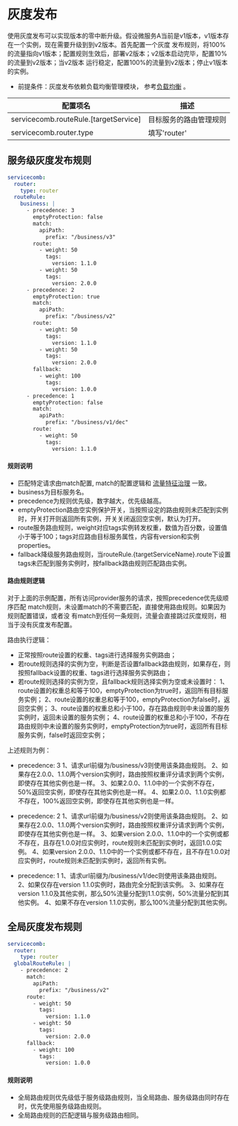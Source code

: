 # 灰度发布

使用灰度发布可以实现版本的零中断升级。假设微服务A当前是v1版本，v1版本存在一个实例，现在需要升级到到v2版本。首先配置一个灰度
发布规则，将100%的流量指向v1版本；配置规则生效后，部署v2版本；v2版本启动完毕，配置10%的流量到v2版本；当v2版本
运行稳定，配置100%的流量到v2版本；停止v1版本的实例。

* 前提条件：灰度发布依赖负载均衡管理模块， 参考[负载均衡](./loadbalance.md) 。 


| 配置项名                                   | 描述                   |
| ------------------------------------------ | ---------------------- |
| servicecomb.routeRule.[targetService]      | 目标服务的路由管理规则 |
| servicecomb.router.type                    | 填写'router'           |

## 服务级灰度发布规则

```yaml
servicecomb: 
  router:
    type: router
  routeRule:
    business: |
      - precedence: 3
        emptyProtection: false
        match:
          apiPath:
            prefix: "/business/v3"
        route:
          - weight: 50
            tags:
              version: 1.1.0
          - weight: 50
            tags:
              version: 2.0.0
      - precedence: 2
        emptyProtection: true
        match:
          apiPath:
            prefix: "/business/v2"
        route:
          - weight: 50
            tags:
              version: 1.1.0
          - weight: 50
            tags:
              version: 2.0.0
        fallback:
          - weight: 100
            tags:
              version: 1.0.0
      - precedence: 1
        emptyProtection: false
        match:
          apiPath:
            prefix: "/business/v1/dec"
        route:
          - weight: 50
            tags:
              version: 1.1.0
```

#### 规则说明

- 匹配特定请求由match配置, match的配置逻辑和 [流量特征治理](governance.md) 一致。
- business为目标服务名。
- precedence为规则优先级，数字越大，优先级越高。
- emptyProtection路由空实例保护开关，当按照设定的路由规则未匹配到实例时，开关打开则返回所有实例，开关关闭返回空实例，默认为打开。
- route服务路由规则，weight对应tags实例转发权重，数值为百分数，设置值小于等于100；tags对应路由目标服务属性，内容有version和实例properties。
- fallback降级服务路由规则，当routeRule.{targetServiceName}.route下设置tags未匹配到服务实例时，按fallback路由规则匹配路由实例。

#### 路由规则逻辑

对于上面的示例配置，所有访问provider服务的请求，按照precedence优先级顺序匹配
match规则，未设置match的不需要匹配，直接使用路由规则。如果因为规则配置错误，或者没
有match到任何一条规则，流量会直接跳过灰度规则，相当于没有灰度发布配置。

路由执行逻辑：
- 正常按照route设置的权重、tags进行选择服务实例路由；
- 若route规则选择的实例为空，判断是否设置fallback路由规则，如果存在，则按照fallback设置的权重、tags进行选择服务实例路由；
- 若route规则选择的实例为空，且fallback规则选择实例为空或未设置时：
  1、route设置的权重总和等于100，emptyProtection为true时，返回所有目标服务实例；
  2、route设置的权重总和等于100，emptyProtection为false时，返回空实例；
  3、route设置的权重总和小于100，存在路由规则中未设置的服务实例时，返回未设置的服务实例；
  4、route设置的权重总和小于100，不存在路由规则中未设置的服务实例时，emptyProtection为true时，返回所有目标服务实例，false时返回空实例；

上述规则为例：

- precedence: 3
  1、请求url前缀为/business/v3则使用该条路由规则。
  2、如果存在2.0.0、1.1.0两个version实例时，路由按照权重评分请求到两个实例，即使存在其他实例也是一样。
  3、如果2.0.0、1.1.0中的一个实例不存在，50%返回空实例，即使存在其他实例也是一样。
  4、如果2.0.0、1.1.0实例都不存在，100%返回空实例，即使存在其他实例也是一样。

- precedence: 2
  1、请求url前缀为/business/v2则使用该条路由规则。
  2、如果存在2.0.0、1.1.0两个version实例时，路由按照权重评分请求到两个实例，即使存在其他实例也是一样。
  3、如果version 2.0.0、1.1.0中的一个实例或都不存在，且存在1.0.0对应实例时，route规则未匹配到实例时，返回1.0.0实例。
  4、如果version 2.0.0、1.1.0中的一个实例或都不存在，且不存在1.0.0对应实例时，route规则未匹配到实例时，返回所有实例。

- precedence: 1
  1、请求url前缀为/business/v1/dec则使用该条路由规则。
  2、如果仅存在version 1.1.0实例时，路由完全分配到该实例。
  3、如果存在version 1.1.0及其他实例，那么50%流量分配到1.1.0实例，50%流量分配到其他实例。
  4、如果不存在version 1.1.0实例，那么100%流量分配到其他实例。

## 全局灰度发布规则

```yaml
servicecomb: 
  router:
    type: router
  globalRouteRule: |
    - precedence: 2
      match:
        apiPath:
          prefix: "/business/v2"
      route:
        - weight: 50
          tags:
            version: 1.1.0
        - weight: 50
          tags:
            version: 2.0.0
      fallback:
        - weight: 100
          tags:
            version: 1.0.0
```

#### 规则说明

- 全局路由规则优先级低于服务级路由规则，当全局路由、服务级路由同时存在时，优先使用服务级路由规则。
- 全局路由规则的匹配逻辑与服务级路由相同。